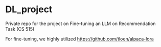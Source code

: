 # DL_project

Private repo for the project on Fine-tuning an LLM on Recommendation Task (CS 515)

For fine-tuning, we highly utilized https://github.com/tloen/alpaca-lora
